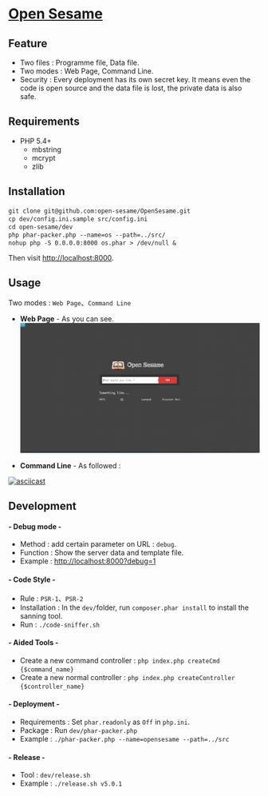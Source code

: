 [Open Sesame](http://liuxd.github.io/OpenSesame)
============

## Feature
+ Two files : Programme file, Data file.
+ Two modes : Web Page, Command Line.
+ Security : Every deployment has its own secret key. It means even the code is open source and the data file is lost, the private data is also safe.

## Requirements
+ PHP 5.4+
  + mbstring
  + mcrypt
  + zlib

## Installation

    git clone git@github.com:open-sesame/OpenSesame.git
    cp dev/config.ini.sample src/config.ini
    cd open-sesame/dev
    php phar-packer.php --name=os --path=../src/
    nohup php -S 0.0.0.0:8000 os.phar > /dev/null &

Then visit <http://localhost:8000>.

## Usage
Two modes : `Web Page`、`Command Line`

+ __Web Page__ - As you can see.
![screenshot.png](screenshot.png)

+ __Command Line__ - As followed :

[![asciicast](https://asciinema.org/a/b0rkuneybbvfwjjptv8yj9aor.png)](https://asciinema.org/a/b0rkuneybbvfwjjptv8yj9aor)

## Development

#### - Debug mode -
+ Method : add certain parameter on URL : `debug`.
+ Function : Show the server data and template file.
+ Example : <http://localhost:8000?debug=1>

#### - Code Style -
+ Rule : `PSR-1`、`PSR-2`
+ Installation : In the `dev/`folder, run `composer.phar install` to install the sanning tool.
+ Run : `./code-sniffer.sh`

#### - Aided Tools -
+ Create a new command controller : `php index.php createCmd {$command_name}`
+ Create a new normal controller : `php index.php createController {$controller_name}`

#### - Deployment -
+ Requirements : Set `phar.readonly` as `Off` in `php.ini`.
+ Package : Run `dev/phar-packer.php`
+ Example : `./phar-packer.php --name=opensesame --path=../src`

#### - Release -
+ Tool : `dev/release.sh`
+ Example : `./release.sh v5.0.1`
